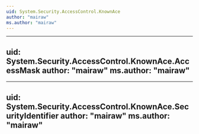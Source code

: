 ```yaml
---
uid: System.Security.AccessControl.KnownAce
author: "mairaw"
ms.author: "mairaw"
---
```


---
uid: System.Security.AccessControl.KnownAce.AccessMask
author: "mairaw"
ms.author: "mairaw"
---

---
uid: System.Security.AccessControl.KnownAce.SecurityIdentifier
author: "mairaw"
ms.author: "mairaw"
---
